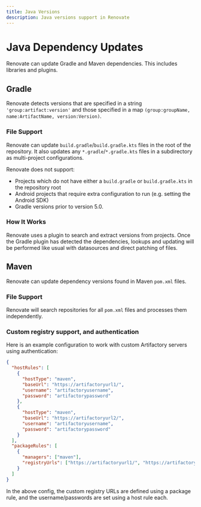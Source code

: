 ```yaml
---
title: Java Versions
description: Java versions support in Renovate
---
```


# Java Dependency Updates

Renovate can update Gradle and Maven dependencies.
This includes libraries and plugins.

## Gradle

Renovate detects versions that are specified in a string `'group:artifact:version'` and those specified in a map `(group:groupName, name:ArtifactName, version:Version)`.

### File Support

Renovate can update `build.gradle`/`build.gradle.kts` files in the root of the repository.
It also updates any `*.gradle`/`*.gradle.kts` files in a subdirectory as multi-project configurations.

Renovate does not support:

- Projects which do not have either a `build.gradle` or `build.gradle.kts` in the repository root
- Android projects that require extra configuration to run (e.g. setting the Android SDK)
- Gradle versions prior to version 5.0.

### How It Works

Renovate uses a plugin to search and extract versions from projects.
Once the Gradle plugin has detected the dependencies, lookups and updating will be performed like usual with datasources and direct patching of files.

## Maven

Renovate can update dependency versions found in Maven `pom.xml` files.

### File Support

Renovate will search repositories for all `pom.xml` files and processes them independently.

### Custom registry support, and authentication

Here is an example configuration to work with custom Artifactory servers using authentication:

```json
{
  "hostRules": [
    {
      "hostType": "maven",
      "baseUrl": "https://artifactoryurl1/",
      "username": "artifactoryusername",
      "password": "artifactorypassword"
    },
    {
      "hostType": "maven",
      "baseUrl": "https://artifactoryurl2/",
      "username": "artifactoryusername",
      "password": "artifactorypassword"
    }
  ],
  "packageRules": [
    {
      "managers": ["maven"],
      "registryUrls": ["https://artifactoryurl1/", "https://artifactoryurl2/"]
    }
  ]
}
```

In the above config, the custom registry URLs are defined using a package rule, and the username/passwords are set using a host rule each.
